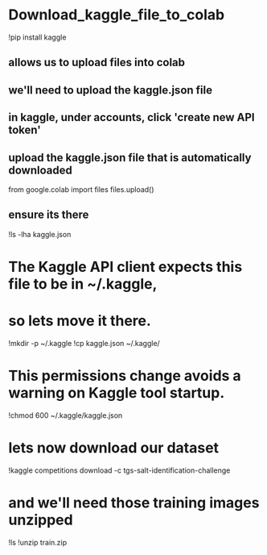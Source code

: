 # Download_kaggle_file_to_colab

!pip install kaggle

## allows us to upload files into colab
## we'll need to upload the kaggle.json file
## in kaggle, under accounts, click 'create new API token'
## upload the kaggle.json file that is automatically downloaded

from google.colab import files
files.upload()

## ensure its there

!ls -lha kaggle.json

# The Kaggle API client expects this file to be in ~/.kaggle,
# so lets move it there.

!mkdir -p ~/.kaggle
!cp kaggle.json ~/.kaggle/

# This permissions change avoids a warning on Kaggle tool startup.

!chmod 600 ~/.kaggle/kaggle.json

# lets now download our dataset

!kaggle competitions download -c tgs-salt-identification-challenge 

# and we'll need those training images unzipped
!ls
!unzip train.zip


